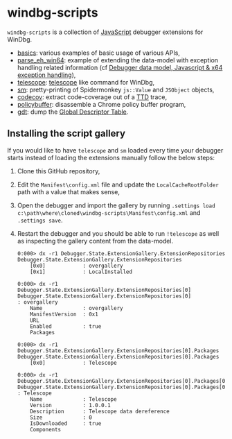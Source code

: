 # windbg-scripts

`windbg-scripts` is a collection of [JavaScript](https://docs.microsoft.com/en-us/windows-hardware/drivers/debugger/javascript-debugger-scripting) debugger extensions  for WinDbg.

* [basics](basics/): various examples of basic usage of various APIs,
* [parse_eh_win64](parse_eh_win64/): example of extending the data-model with exception handling related information (cf [Debugger data model, Javascript & x64 exception handling](https://doar-e.github.io/blog/2017/12/01/debugger-data-model/)),
* [telescope](telescope/): [telescope](https://gef.readthedocs.io/en/latest/commands/dereference/) like command for WinDbg,
* [sm](sm/): pretty-printing of Spidermonkey `js::Value` and `JSObject` objects,
* [codecov](codecov/): extract code-coverage out of a [TTD](https://docs.microsoft.com/en-us/windows-hardware/drivers/debugger/time-travel-debugging-overview) trace,
* [policybuffer](policybuffer/): disassemble a Chrome policy buffer program,
* [gdt](gdt/): dump the [Global Descriptor Table](https://wiki.osdev.org/Global_Descriptor_Table).

## Installing the script gallery

If you would like to have `telescope` and `sm` loaded every time your debugger starts instead of loading the extensions manually follow the below steps:

1. Clone this GitHub repository,

2. Edit the `Manifest\config.xml` file and update the `LocalCacheRootFolder` path with a value that makes sense,

3. Open the debugger and import the gallery by running `.settings load c:\path\where\cloned\windbg-scripts\Manifest\config.xml` and `.settings save`.

4. Restart the debugger and you should be able to run `!telescope` as well as inspecting the gallery content from the data-model.

   ```text
   0:000> dx -r1 Debugger.State.ExtensionGallery.ExtensionRepositories
   Debugger.State.ExtensionGallery.ExtensionRepositories                
       [0x0]            : overgallery
       [0x1]            : LocalInstalled
   
   0:000> dx -r1 Debugger.State.ExtensionGallery.ExtensionRepositories[0]
   Debugger.State.ExtensionGallery.ExtensionRepositories[0]                 : overgallery
       Name             : overgallery
       ManifestVersion  : 0x1
       URL             
       Enabled          : true
       Packages        
   
   0:000> dx -r1 Debugger.State.ExtensionGallery.ExtensionRepositories[0].Packages
   Debugger.State.ExtensionGallery.ExtensionRepositories[0].Packages                
       [0x0]            : Telescope
   
   0:000> dx -r1 Debugger.State.ExtensionGallery.ExtensionRepositories[0].Packages[0]
   Debugger.State.ExtensionGallery.ExtensionRepositories[0].Packages[0]                 : Telescope
       Name             : Telescope
       Version          : 1.0.0.1
       Description      : Telescope data dereference
       Size             : 0
       IsDownloaded     : true
       Components      
   ```
